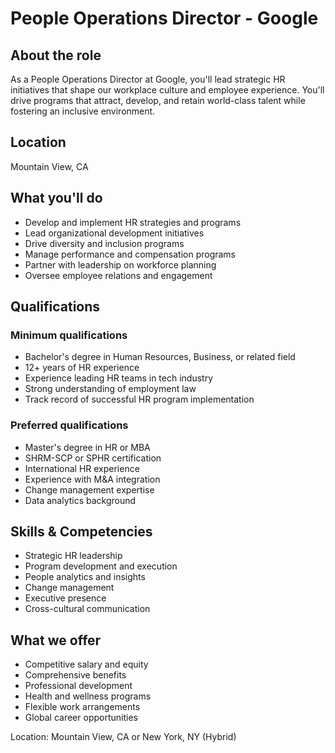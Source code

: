 # People Operations Director - Google

## About the role
As a People Operations Director at Google, you'll lead strategic HR initiatives that shape our workplace culture and employee experience. You'll drive programs that attract, develop, and retain world-class talent while fostering an inclusive environment.

## Location
Mountain View, CA

## What you'll do
- Develop and implement HR strategies and programs
- Lead organizational development initiatives
- Drive diversity and inclusion programs
- Manage performance and compensation programs
- Partner with leadership on workforce planning
- Oversee employee relations and engagement

## Qualifications
### Minimum qualifications
- Bachelor's degree in Human Resources, Business, or related field
- 12+ years of HR experience
- Experience leading HR teams in tech industry
- Strong understanding of employment law
- Track record of successful HR program implementation

### Preferred qualifications
- Master's degree in HR or MBA
- SHRM-SCP or SPHR certification
- International HR experience
- Experience with M&A integration
- Change management expertise
- Data analytics background

## Skills & Competencies
- Strategic HR leadership
- Program development and execution
- People analytics and insights
- Change management
- Executive presence
- Cross-cultural communication

## What we offer
- Competitive salary and equity
- Comprehensive benefits
- Professional development
- Health and wellness programs
- Flexible work arrangements
- Global career opportunities

Location: Mountain View, CA or New York, NY (Hybrid)

